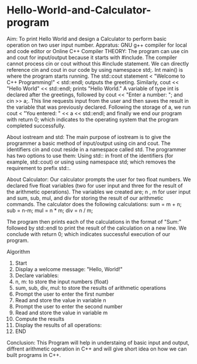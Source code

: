 # Hello-World-and-Calculator-program
Aim: 
To print Hello World and design a Calculator to perform basic operation on two user input number.
Appratus: 
GNU g++ compiler for local and code editor or Online C++ Compiler
THEORY: 
The program can use cin and cout for input/output because it starts with #include. The compiler cannot process cin or cout without this #include statement. We can directly reference cin and cout in our code by using namespace std;. Int main() is where the program starts running. The std::cout statement \< "Welcome to C++ Programming!" \< std::endl; outputs the greeting. Similarly, cout << "Hello World" << std::endl; prints "Hello World." A variable of type int is declared after the greetings, followed by cout << "Enter a number: "; and cin >> a;. This line requests input from the user and then saves the result in the variable that was previously declared. Following the storage of a, we run cout \< "You entered: " << a << std::endl; and finally  we end our program with return 0; which indicates to the operating system that the program completed successfully.

About iostream and std: The main purpose of iostream is to give the programmer a basic method of input/output using cin and cout. The identifiers cin and cout reside in a namespace called std. The programmer has two options to use them: Using std:: in front of the identifiers (for example, std::cout) or using using namespace std; which removes the requirement to prefix std::.

About Calculator: Our calculator prompts the user for two float numbers. We declared five float variables (two for user input and three for the result of the arithmetic operations). The variables we created are; n ,  m for user input and sum, sub, mul, and div for storing the result of our arithmetic commands. The calculator does the following calculations: sum = m + n; sub = n-m; mul = n * m; div = n / m;

The program then prints each of the calculations in the format of "Sum:" followed by std::endl to print the result of the calculation on a new line. We conclude with return 0; which indicates successful execution of our program.

Algorithm
1. Start
2. Display a welcome message: "Hello, World!"
3. Declare variables:
4. n, m: to store the input numbers (float)
5. sum, sub, div, mul: to store the results of arithmetic operations
6. Prompt the user to enter the first number
7. Read and store the value in variable n
8. Prompt the user to enter the second number
9. Read and store the value in variable m
10. Compute the results
11. Display the results of all operations:
12. END

Conclusion: 
This Program will help in understaing of basic input and output, diffrent arithmetic operation in C++ and will give short idea on how we can built programs in C++.
